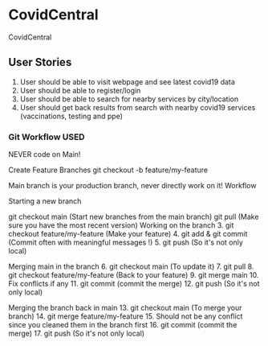 # CovidCentral
CovidCentral

## User Stories
1. User should be able to visit webpage and see latest covid19 data
2. User should be able to register/login 
3. User should be able to search for nearby services by city/location
4. User should get back results from search with nearby covid19 services (vaccinations, testing and ppe)

### Git Workflow USED
NEVER code on Main!

Create Feature Branches git checkout -b feature/my-feature

Main branch is your production branch, never directly work on it! Workflow

Starting a new branch

git checkout main (Start new branches from the main branch)
git pull (Make sure you have the most recent version)
Working on the branch 3. git checkout feature/my-feature (Make your feature) 4. git add & git commit (Commit often with meaningful messages !) 5. git push (So it's not only local)

Merging main in the branch 6. git checkout main (To update it) 7. git pull 8. git checkout feature/my-feature (Back to your feature) 9. git merge main 10. Fix conflicts if any 11. git commit (commit the merge) 12. git push (So it's not only local)

Merging the branch back in main 13. git checkout main (To merge your branch) 14. git merge feature/my-feature 15. Should not be any conflict since you cleaned them in the branch first 16. git commit (commit the merge) 17. git push (So it's not only local)
